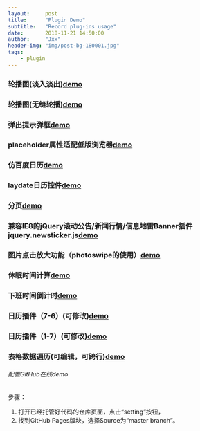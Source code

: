 ```yaml
---
layout:     post
title:      "Plugin Demo"
subtitle:   "Record plug-ins usage"
date:       2018-11-21 14:50:00
author:     "Jxx"
header-img: "img/post-bg-180001.jpg"
tags:
    - plugin
---
```


### 轮播图(淡入淡出)<a href="https://onepiece1991.github.io/Plugin/views/fade-play.html" target="_blank">demo</a>      


### 轮播图(无缝轮播)<a href="https://onepiece1991.github.io/Plugin/views/slide-play.html" target="_blank">demo</a>


### 弹出提示弹框<a href="https://onepiece1991.github.io/Plugin/views/tips.html" target="_blank">demo</a>


### placeholder属性适配低版浏览器<a href="https://onepiece1991.github.io/Plugin/views/placeholder.html" target="_blank">demo</a>

### 仿百度日历<a href="https://onepiece1991.github.io/Plugin/views/calendar.html" target="_blank">demo</a>

### laydate日历控件<a href="https://onepiece1991.github.io/Plugin/views/calendar-laydate.html" target="_blank">demo</a>

### 分页<a href="https://onepiece1991.github.io/Plugin/views/page.html" target="_blank">demo</a>

### 兼容IE8的jQuery滚动公告/新闻行情/信息地雷Banner插件jquery.newsticker.js<a href="https://onepiece1991.github.io/Plugin/views/newsticker.html" target="_blank">demo</a>

### 图片点击放大功能（photoswipe的使用）<a href="https://onepiece1991.github.io/Plugin/views/photoswipe.html" target="_blank">demo</a>

### 休眠时间计算<a href="https://onepiece1991.github.io/Plugin/views/dormancyTime.html" target="_blank">demo</a>

### 下班时间倒计时<a href="https://onepiece1991.github.io/Plugin/views/countdown.html" target="_blank">demo</a>

### 日历插件（7-6）(可修改)<a href="https://onepiece1991.github.io/Plugin/views/calendarModel01.html" target="_blank">demo</a>

### 日历插件（1-7）(可修改)<a href="https://onepiece1991.github.io/Plugin/views/calendarModel02.html" target="_blank">demo</a>

### 表格数据遍历(可编辑，可跨行)<a href="https://onepiece1991.github.io/Plugin/views/tableData.html" target="_blank">demo</a>

###### 配置GitHub在线demo
步骤：
1. 打开已经托管好代码的仓库页面，点击“setting”按钮，  
2. 找到GitHub Pages版块，选择Source为“master branch”。  



